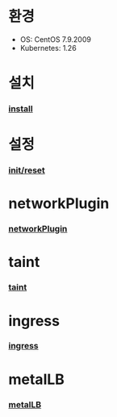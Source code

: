 # 환경
- OS: CentOS 7.9.2009
- Kubernetes: 1.26


# 설치
### [install](./install.md)


# 설정 
### [init/reset](./init_reset.md)

# networkPlugin
### [networkPlugin](./networkPlugin.md)

# taint
### [taint](./taint.md)

# ingress
### [ingress](./ingress.md)

# metalLB
### [metalLB](./metalLB.md)

